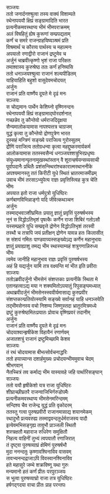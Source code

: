 सञ्जयः  
ततो जनार्दनश्श्रुत्वा तस्य वाक्यं विशाम्पते  
रथेनापययौ क्षिप्रं सङ्ग्रामादिति भारत  
प्रत्यनीकमवस्थाप्य भीमं भीमपराक्रमम्  
अलं विषहितुं ह्येष कुरूणां सम्प्रपद्यताम्  
कर्णं च समरे राजन्ग्राहयिष्यञ्श्रमं प्रति  
विश्रमार्थं च कौरव्य पार्थस्य च महात्मनः  
अपयातो रणाद्वीरो राजानं द्रष्टुमेव च  
अर्जुनं चाब्रवीत्कृष्णो भृशं राजा परिक्षतः  
तमाश्वास्य कुरुश्रेष्ठ ततः कर्णं हनिष्यसि  
ततो धनञ्जयश्श्रुत्वा राजानं शल्यपीडितम्  
याहियाहिति बहुशो वासुदेवमचोदयत्  
अर्जुनः  
राजानं प्रति वार्ष्णेय दूयते मे दृढं मनः  
सञ्जयः  
स चोद्यमानः पार्थेन केशिघ्नो वृष्णिनन्दनः  
रथेनापययौ क्षिप्रं सङ्ग्रामाद्घोरदर्शनात्  
गच्छन्नेव तु कौन्तेयो धर्मराजदिदृक्षया  
सैन्यमालोकयामास नापश्यत्तत्र चाग्रजम्  
युद्धं कृत्वा तु कौन्तेयो द्रोणपुत्रेण भारत  
दुस्सहं मन्त्रिणं सङ्ख्ये पराजित्य गुरोस्सुतम्  
द्रौणिं पराजित्य ततोग्रधन्वा कृत्वा महद्दुष्करमार्यकर्म  
आलोकयामास ततस्स्वसैन्यं धनञ्जयश्शत्रुभिरप्रधृष्यः  
संयुध्यमानान्पृतनामुखस्थांस्तान् वै शूरान्हर्षयन्सव्यसाची  
पूर्वापदानैः प्रथितैः प्रशंसन्स्थिरांश्चकारात्मरथाननीके  
अपश्यमानस्तु ततं किरीटी युधे स्थितं भ्रातरमाजमीढम्  
उवाच भीमं तरसाऽभ्युपेत्य राज्ञः प्रवृत्तिस्त्विह कुत्र चेति  
भीमः  
अपयात इतो राजा धर्मपुत्रो युधिष्ठिरः  
कर्णबाणविभिन्नाङ्गो यदि जीवेत्कथञ्चन  
अर्जुनः  
तस्माद्भवाञ्शीघ्रमितः प्रयातु ज्ञातुं प्रवृत्तिं पुरुषर्षभस्य  
नूनं स विद्धोऽतिभृशं पृषत्कैः कर्णेन राजा शिबिरं गतोऽसौ  
यस्सम्प्रहारे युधि सम्प्रवृत्ते द्रोणेन विद्धोऽतिभृशं तरस्वी  
तस्थौ च तत्रापि जयं प्रतीक्षन् द्रोणेन यावन्न हतः किलासीत्  
स संशयं गमितः पाण्डवाग्र्यस्सङ्ख्येऽद्य कर्णेन महानुभावः  
ज्ञातुं प्रयाह्याशु तमद्य भीम स्थास्याम्यहं शत्रुगणान्निरुध्य  
भीमः  
त्वमेव जानीहि महानुभाव राज्ञः प्रवृत्तिं पुरुषर्षभस्य  
अहं हि यद्यर्जुन यामि तत्र वक्ष्यन्ति मां भीत इति प्रवीराः  
सञ्जयः  
ततोऽब्रवीदर्जुनो भीमसेनं संशप्तकाः प्रत्यनीके स्थिता मे  
एतानहत्वाऽद्य मया न शक्यमितोऽपयातुं रिपुसङ्घमध्यात्  
अथाब्रवीदर्जुनं भीमसेनस्स्ववीर्यमासाद्य कुरुप्रवीर  
संशप्तकान्प्रतियोत्स्यामि सङ्ख्ये सर्वानहं याहि धनञ्जयेति  
तद्भीमसेनस्य वचो निशम्य जिष्णुस्तदा भ्रातुरमित्रमध्ये  
द्रष्टुं कुरुश्रेष्ठमितःप्रयातः प्रोवाच वृष्णिप्रवरं तदानीम्  
अर्जुनः  
राजानं प्रति वार्ष्णेय दूयते मे दृढं मनः  
चोदयाश्वान्हृषीकेश विहायैनं रणार्णवम्  
अजातशत्रुं राजानं द्रष्टुमिच्छामि केशव  
सञ्जयः  
तं रथं चोदयामास बीभत्सोर्वचनाद्धरिः  
ततो हयाग्र्यान्स दशार्हमुख्यः प्रचोदयन्भीममुवाच चेदम्  
श्रीभगवान्   
नैतच्चित्रं तव कर्माद्य भीम यास्यावहे जहि पार्थारिसङ्घान्  
सञ्जयः  
ततो ययौ हृषीकेशो यत्र राजा युधिष्ठिरः  
शीघ्राच्छीघ्रतरै राजन्वाजिभिर्गरुडोपमैः  
प्रत्यनीकमवस्थाप्य भीमसेनमरिन्दमम्  
सन्दिश्य चैव राजेन्द्र युद्धं प्रति वृकोदरम्  
ततस्तु गत्वा पुरुषप्रवीरौ राजानमासाद्य शयानमेकम्  
रथादुभौ प्रत्यवरुह्य तस्माद्ववन्दतुर्धर्मराजस्य पादौ  
इत्येवमभिसङ्गृह्य तावुभौ प्राञ्जली स्थितौ  
शस्त्रक्षतौ महाराज रुधिरेण समुक्षितौ  
निहत्य वाहिनीं तुभ्यं त्वपयातौ रणाजिरात्  
तं दृष्ट्वा पुरुषव्याघ्रं क्षेमिणं पुरुषर्षभौ  
मुदा ननन्दतुः कृष्णावश्विनाविव वासवम्  
तावभ्यनन्दद्राजाऽपि विवस्वानश्विनाविव  
हते महासुरे जम्भे शक्रविष्णू यथा गुरुः  
मन्यमानो हतं कर्णं प्रीतः परपुरञ्जयः  
स भूत्वा पुरुषव्याघ्रो राजा तत्र युधिष्ठिरः  
हर्षगद्गदया वाचा प्रीतः प्राह परन्तपः   
